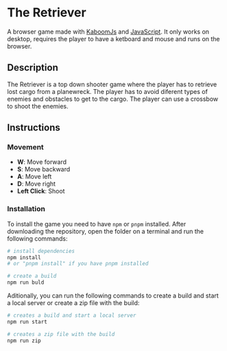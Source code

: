 # The Retriever

A browser game made with [KaboomJs](https://kaboomjs.com/) and [JavaScript](https://www.javascript.com/). It only works on desktop, requires the player to have a ketboard and mouse and runs on the browser.

## Description

The Retriever is a top down shooter game where the player has to retrieve lost cargo from a planewreck. The player has to avoid diferent types of enemies and obstacles to get to the cargo. The player can use a crossbow to shoot the enemies.

## Instructions

### Movement

- **W**: Move forward
- **S**: Move backward
- **A**: Move left
- **D**: Move right
- **Left Click**: Shoot

### Installation

To install the game you need to have `npm` or `pnpm` installed. After downloading the repository, open the folder on a terminal and run the following commands:

```bash
# install dependencies
npm install
# or "pnpm install" if you have pnpm installed

# create a build
npm run buld
```

Aditionally, you can run the following commands to create a build and start a local server or create a zip file with the build:

```bash
# creates a build and start a local server
npm run start

# creates a zip file with the build
npm run zip
```

